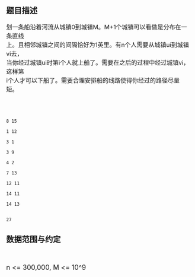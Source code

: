 ## 题目描述

<p><span style="font-size: medium">划一条船沿着河流从城镇0到城镇M。M+1个城镇可以看做是分布在一条直线<br> 上。且相邻城镇之间的间隔恰好为1英里。有n个人需要从城镇ui到城镇vi去，<br> 当你经过城镇ui时第i个人就上船了。需要在之后的过程中经过城镇vi，这样第<br> i个人才可以下船了。需要合理安排船的线路使得你经过的路径尽量短。 <br>  <br>  </span></p>

```input1
8 15
1 12
3 1
3 9
4 2
7 13
12 11
14 11
14 13
```
```output1
27
```
## 数据范围与约定

<p><br><br> <font size="4">n <= 300,000, M <= 10^9<br><br> </font></p>

